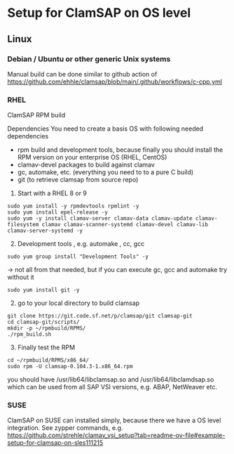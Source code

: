 # Setup for ClamSAP on OS level

## Linux

### Debian / Ubuntu or other generic Unix systems
Manual build can be done similar to github action of
https://github.com/ehhle/clamsap/blob/main/.github/workflows/c-cpp.yml

### RHEL
ClamSAP RPM build

Dependencies
You need to create a basis OS with following needed dependencies
-	rpm build and development tools, because finally you should install the RPM version on your enterprise OS (RHEL, CentOS)
-	clamav-devel packages to build against clamav
-	gc, automake, etc. (everything you need to to a pure C build)
-	git (to retrieve clamsap from source repo)

1. Start with a RHEL 8 or 9

````
sudo yum install -y rpmdevtools rpmlint -y
sudo yum install epel-release -y
sudo yum -y install clamav-server clamav-data clamav-update clamav-filesystem clamav clamav-scanner-systemd clamav-devel clamav-lib clamav-server-systemd -y
````

2. Development tools , e.g. automake , cc, gcc

````
sudo yum group install "Development Tools" -y 
````

  -> not all from that needed, but if you can execute gc, gcc and automake try without it

````
sudo yum install git -y
````

2. go to your local directory to build clamsap

````
git clone https://git.code.sf.net/p/clamsap/git clamsap-git
cd clamsap-git/scripts/
mkdir -p ~/rpmbuild/RPMS/
./rpm_build.sh
````

3. Finally test the RPM

````
cd ~/rpmbuild/RPMS/x86_64/
sudo rpm -U clamsap-0.104.3-1.x86_64.rpm
````

you should have  /usr/lib64/libclamsap.so and  /usr/lib64/libclamdsap.so which can be used from all SAP VSI versions, e.g. ABAP, NetWeaver etc.

### SUSE
ClamSAP on SUSE can installed simply, because there we have a OS level integration.
See zypper commands, e.g. https://github.com/strehle/clamav_vsi_setup?tab=readme-ov-file#example-setup-for-clamsap-on-sles111215
